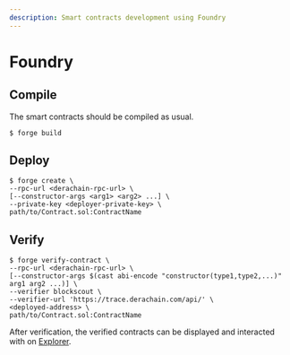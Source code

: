 ```yaml
---
description: Smart contracts development using Foundry
---
```


# Foundry

## Compile

The smart contracts should be compiled as usual.

```
$ forge build
```

## Deploy

```
$ forge create \
--rpc-url <derachain-rpc-url> \
[--constructor-args <arg1> <arg2> ...] \
--private-key <deployer-private-key> \
path/to/Contract.sol:ContractName
```

## Verify

```
$ forge verify-contract \
--rpc-url <derachain-rpc-url> \
[--constructor-args $(cast abi-encode "constructor(type1,type2,...)" arg1 arg2 ...)] \
--verifier blockscout \
--verifier-url 'https://trace.derachain.com/api/' \
<deployed-address> \
path/to/Contract.sol:ContractName
```

After verification, the verified contracts can be displayed and interacted with on [Explorer](https://trace.derachain.com).
